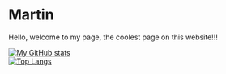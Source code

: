 # Martin
Hello, welcome to my page, the coolest page on this website!!!  

  
[![My GitHub stats](https://github-readme-stats.vercel.app/api?username=MartinPrograms)](https://github.com/anuraghazra/github-readme-stats)  
[![Top Langs](https://github-readme-stats.vercel.app/api/top-langs/?username=MartinPrograms)](https://github.com/anuraghazra/github-readme-stats)  
